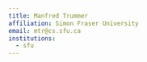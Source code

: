 ```yaml
---
title: Manfred Trummer
affiliation: Simon Fraser University
email: mtr@cs.sfu.ca
institutions:
  - sfu
---
```


